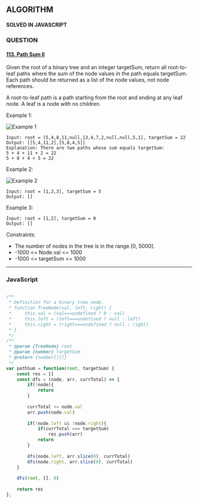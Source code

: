 ## ALGORITHM

#### SOLVED IN JAVASCRIPT
### QUESTION

#### [113. Path Sum II](https://leetcode.com/problems/path-sum-ii/)

Given the root of a binary tree and an integer targetSum, return all root-to-leaf paths where the sum of the node values in the path equals targetSum. Each path should be returned as a list of the node values, not node references.

A root-to-leaf path is a path starting from the root and ending at any leaf node. A leaf is a node with no children.

Example 1:

![Example 1](https://assets.leetcode.com/uploads/2021/01/18/pathsumii1.jpg)

```
Input: root = [5,4,8,11,null,13,4,7,2,null,null,5,1], targetSum = 22
Output: [[5,4,11,2],[5,8,4,5]]
Explanation: There are two paths whose sum equals targetSum:
5 + 4 + 11 + 2 = 22
5 + 8 + 4 + 5 = 22
```

Example 2:

![Example 2](https://assets.leetcode.com/uploads/2021/01/18/pathsum2.jpg)

```
Input: root = [1,2,3], targetSum = 5
Output: []
```

Example 3:

```
Input: root = [1,2], targetSum = 0
Output: []
```

Constraints:

* The number of nodes in the tree is in the range [0, 5000].
* -1000 <= Node.val <= 1000
* -1000 <= targetSum <= 1000

-----

### JavaScript

```js

/**
 * Definition for a binary tree node.
 * function TreeNode(val, left, right) {
 *     this.val = (val===undefined ? 0 : val)
 *     this.left = (left===undefined ? null : left)
 *     this.right = (right===undefined ? null : right)
 * }
 */
/**
 * @param {TreeNode} root
 * @param {number} targetSum
 * @return {number[][]}
 */
var pathSum = function(root, targetSum) {
    const res = []
    const dfs = (node, arr, currTotal) => {
        if(!node){
            return
        }
        
        currTotal += node.val
        arr.push(node.val)
        
        if(!node.left && !node.right){
            if(currTotal === targetSum)
                res.push(arr)
            return
        }
        
        dfs(node.left, arr.slice(0), currTotal)
        dfs(node.right, arr.slice(0), currTotal)
    }
    
    dfs(root, [], 0)
    
    return res
};

```
